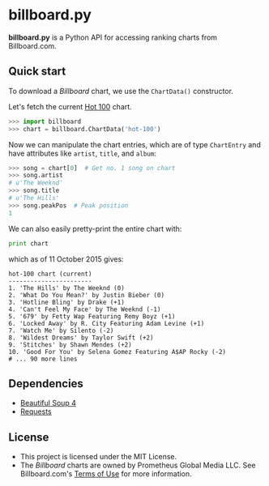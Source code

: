 billboard.py
============

**billboard.py** is a Python API for accessing ranking charts from Billboard.com.

Quick start
-----------

To download a *Billboard* chart, we use the `ChartData()` constructor.

Let's fetch the current [Hot 100](http://www.billboard.com/charts/hot-100) chart.

```Python
>>> import billboard
>>> chart = billboard.ChartData('hot-100')
```

Now we can manipulate the chart entries, which are of type `ChartEntry` and have attributes like `artist`, `title`, and `album`:

```Python
>>> song = chart[0]  # Get no. 1 song on chart
>>> song.artist
# u'The Weeknd'
>>> song.title
# u'The Hills'
>>> song.peakPos  # Peak position
1
```

We can also easily pretty-print the entire chart with:

```Python
print chart
```

which as of 11 October 2015 gives:

```
hot-100 chart (current)
-----------------------
1. 'The Hills' by The Weeknd (0)
2. 'What Do You Mean?' by Justin Bieber (0)
3. 'Hotline Bling' by Drake (+1)
4. 'Can't Feel My Face' by The Weeknd (-1)
5. '679' by Fetty Wap Featuring Remy Boyz (+1)
6. 'Locked Away' by R. City Featuring Adam Levine (+1)
7. 'Watch Me' by Silento (-2)
8. 'Wildest Dreams' by Taylor Swift (+2)
9. 'Stitches' by Shawn Mendes (+2)
10. 'Good For You' by Selena Gomez Featuring A$AP Rocky (-2)
# ... 90 more lines
```

Dependencies
------------
* [Beautiful Soup 4](http://www.crummy.com/software/BeautifulSoup/)
* [Requests](http://requests.readthedocs.org/en/latest/) 

License
-------

* This project is licensed under the MIT License.
* The *Billboard* charts are owned by Prometheus Global Media LLC. See Billboard.com's [Terms of Use](http://www.billboard.com/terms-of-use) for more information.

